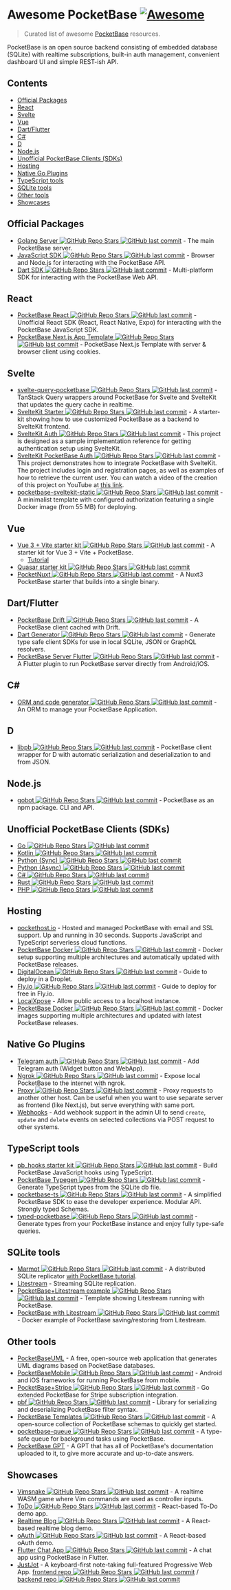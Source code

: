 # Awesome PocketBase [![Awesome](https://awesome.re/badge.svg)](https://awesome.re)

> Curated list of awesome [PocketBase](https://pocketbase.io) resources.

PocketBase is an open source backend consisting of embedded database (SQLite) with realtime subscriptions, built-in auth management, convenient dashboard UI and simple REST-ish API.

## Contents

- [Official Packages](#official-packages)
- [React](#react)
- [Svelte](#svelte)
- [Vue](#vue)
- [Dart/Flutter](#dartflutter)
- [C#](#c)
- [D](#d)
- [Node.js](#nodejs)
- [Unofficial PocketBase Clients (SDKs)](#unofficial-pocketbase-clients-sdks)
- [Hosting](#hosting)
- [Native Go Plugins](#native-go-plugins)
- [TypeScript tools](#typescript-tools)
- [SQLite tools](#sqlite-tools)
- [Other tools](#other-tools)
- [Showcases](#showcases)

## Official Packages

- [Golang Server ![GitHub Repo Stars](https://img.shields.io/github/stars/pocketbase/pocketbase) ![GitHub last commit](https://img.shields.io/github/last-commit/pocketbase/pocketbase)](https://github.com/pocketbase/pocketbase/releases/) - The main PocketBase server.
- [JavaScript SDK ![GitHub Repo Stars](https://img.shields.io/github/stars/pocketbase/js-sdk) ![GitHub last commit](https://img.shields.io/github/last-commit/pocketbase/js-sdk)](https://github.com/pocketbase/js-sdk) - Browser and Node.js for interacting with the PocketBase API.
- [Dart SDK ![GitHub Repo Stars](https://img.shields.io/github/stars/pocketbase/dart-sdk) ![GitHub last commit](https://img.shields.io/github/last-commit/pocketbase/dart-sdk)](https://github.com/pocketbase/dart-sdk) - Multi-platform SDK for interacting with the PocketBase Web API.

## React

- [PocketBase React ![GitHub Repo Stars](https://img.shields.io/github/stars/tobicrain/pocketbase-react) ![GitHub last commit](https://img.shields.io/github/last-commit/tobicrain/pocketbase-react)](https://github.com/tobicrain/pocketbase-react) - Unofficial React SDK (React, React Native, Expo) for interacting with the PocketBase JavaScript SDK.
- [PocketBase Next.js App Template ![GitHub Repo Stars](https://img.shields.io/github/stars/tsensei/nextjs-pocketbase-starter-template) ![GitHub last commit](https://img.shields.io/github/last-commit/tsensei/nextjs-pocketbase-starter-template)](https://github.com/tsensei/nextjs-pocketbase-starter-template) - PocketBase Next.js Template with server & browser client using cookies.

## Svelte

- [svelte-query-pocketbase ![GitHub Repo Stars](https://img.shields.io/github/stars/goknsh/svelte-query-pocketbase) ![GitHub last commit](https://img.shields.io/github/last-commit/goknsh/svelte-query-pocketbase)](https://github.com/goknsh/svelte-query-pocketbase) - TanStack Query wrappers around PocketBase for Svelte and SvelteKit that updates the query cache in realtime.
- [SvelteKit Starter ![GitHub Repo Stars](https://img.shields.io/github/stars/spinspire/pocketbase-sveltekit-starter) ![GitHub last commit](https://img.shields.io/github/last-commit/spinspire/pocketbase-sveltekit-starter)](https://github.com/spinspire/pocketbase-sveltekit-starter) - A starter-kit showing how to use customized PocketBase as a backend to SvelteKit frontend.
- [SvelteKit Auth ![GitHub Repo Stars](https://img.shields.io/github/stars/danawoodman/sveltekit-auth-example) ![GitHub last commit](https://img.shields.io/github/last-commit/danawoodman/sveltekit-auth-example)](https://github.com/danawoodman/sveltekit-auth-example) - This project is designed as a sample implementation reference for getting authentication setup using SvelteKit.
- [SvelteKit PocketBase Auth ![GitHub Repo Stars](https://img.shields.io/github/stars/jianyuan/pocketbase-sveltekit-auth) ![GitHub last commit](https://img.shields.io/github/last-commit/jianyuan/pocketbase-sveltekit-auth)](https://github.com/jianyuan/pocketbase-sveltekit-auth) - This project demonstrates how to integrate PocketBase with SvelteKit. The project includes login and registration pages, as well as examples of how to retrieve the current user. You can watch a video of the creation of this project on YouTube at [this link](https://youtu.be/AxPB3e-3yEM).
- [pocketbase-sveltekit-static ![GitHub Repo Stars](https://img.shields.io/github/stars/Egor-S/pocketbase-sveltekit-static) ![GitHub last commit](https://img.shields.io/github/last-commit/Egor-S/pocketbase-sveltekit-static)](https://github.com/Egor-S/pocketbase-sveltekit-static) - A minimalist template with configured authorization featuring a single Docker image (from 55 MB) for deploying.

## Vue

- [Vue 3 + Vite starter kit ![GitHub Repo Stars](https://img.shields.io/github/stars/StefanVDWeide/pocketbase-vue) ![GitHub last commit](https://img.shields.io/github/last-commit/StefanVDWeide/pocketbase-vue)](https://github.com/StefanVDWeide/pocketbase-vue) - A starter kit for Vue 3 + Vite + PocketBase.
  - [Tutorial](https://studioterabyte.nl/en/blog/pocketbase-vue-3)
- [Quasar starter kit ![GitHub Repo Stars](https://img.shields.io/github/stars/aaronblondeau/pocketbase_quasar_starter) ![GitHub last commit](https://img.shields.io/github/last-commit/aaronblondeau/pocketbase_quasar_starter)](https://github.com/aaronblondeau/pocketbase_quasar_starter)
- [PocketNuxt ![GitHub Repo Stars](https://img.shields.io/github/stars/j-wil/pocket-nuxt) ![GitHub last commit](https://img.shields.io/github/last-commit/j-wil/pocket-nuxt)](https://github.com/j-wil/pocket-nuxt) - A Nuxt3 PocketBase starter that builds into a single binary.

## Dart/Flutter

- [PocketBase Drift ![GitHub Repo Stars](https://img.shields.io/github/stars/rodydavis/pocketbase_drift) ![GitHub last commit](https://img.shields.io/github/last-commit/rodydavis/pocketbase_drift)](https://github.com/rodydavis/pocketbase_drift) - A PocketBase client cached with Drift.
- [Dart Generator ![GitHub Repo Stars](https://img.shields.io/github/stars/rodydavis/pocketbase_dart_generator) ![GitHub last commit](https://img.shields.io/github/last-commit/rodydavis/pocketbase_dart_generator)](https://github.com/rodydavis/pocketbase_dart_generator) - Generate type safe client SDKs for use in local SQLite, JSON or GraphQL resolvers.
- [PocketBase Server Flutter ![GitHub Repo Stars](https://img.shields.io/github/stars/rohitsangwan01/pocketbase_server_flutter) ![GitHub last commit](https://img.shields.io/github/last-commit/rohitsangwan01/pocketbase_server_flutter)](https://github.com/rohitsangwan01/pocketbase_server_flutter) - A Flutter plugin to run PocketBase server directly from Android/iOS.

## C#

- [ORM and code generator ![GitHub Repo Stars](https://img.shields.io/github/stars/iluvadev/PocketBaseClient-csharp) ![GitHub last commit](https://img.shields.io/github/last-commit/iluvadev/PocketBaseClient-csharp)](https://github.com/iluvadev/PocketBaseClient-csharp) - An ORM to manage your PocketBase Application.

## D

- [libpb ![GitHub Repo Stars](https://img.shields.io/github/stars/Hax-io/libpb) ![GitHub last commit](https://img.shields.io/github/last-commit/Hax-io/libpb)](https://github.com/Hax-io/libpb) - PocketBase client wrapper for D with automatic serialization and deserialization to and from JSON.

## Node.js

- [gobot ![GitHub Repo Stars](https://img.shields.io/github/stars/benallfree/gobot) ![GitHub last commit](https://img.shields.io/github/last-commit/benallfree/gobot)](https://github.com/benallfree/gobot) - PocketBase as an npm package. CLI and API.

## Unofficial PocketBase Clients (SDKs)

- [Go ![GitHub Repo Stars](https://img.shields.io/github/stars/r--w/pocketbase) ![GitHub last commit](https://img.shields.io/github/last-commit/r--w/pocketbase)](https://github.com/r--w/pocketbase)
- [Kotlin ![GitHub Repo Stars](https://img.shields.io/github/stars/agrevster/pocketbase-kotlin) ![GitHub last commit](https://img.shields.io/github/last-commit/agrevster/pocketbase-kotlin)](https://github.com/agrevster/pocketbase-kotlin)
- [Python (Sync) ![GitHub Repo Stars](https://img.shields.io/github/stars/vaphes/pocketbase) ![GitHub last commit](https://img.shields.io/github/last-commit/vaphes/pocketbase)](https://github.com/vaphes/pocketbase)
- [Python (Async) ![GitHub Repo Stars](https://img.shields.io/github/stars/thijsmie/pocketbase) ![GitHub last commit](https://img.shields.io/github/last-commit/thijsmie/pocketbase)](https://github.com/thijsmie/pocketbase)
- [C# ![GitHub Repo Stars](https://img.shields.io/github/stars/PRCV1/pocketbase-csharp-sdk) ![GitHub last commit](https://img.shields.io/github/last-commit/PRCV1/pocketbase-csharp-sdk)](https://github.com/PRCV1/pocketbase-csharp-sdk)
- [Rust ![GitHub Repo Stars](https://img.shields.io/github/stars/sreedevk/pocketbase-sdk-rust) ![GitHub last commit](https://img.shields.io/github/last-commit/sreedevk/pocketbase-sdk-rust)](https://github.com/sreedevk/pocketbase-sdk-rust)
- [PHP ![GitHub Repo Stars](https://img.shields.io/github/stars/mkay-development/pocketbase-php-sdk) ![GitHub last commit](https://img.shields.io/github/last-commit/mkay-development/pocketbase-php-sdk)](https://github.com/mkay-development/pocketbase-php-sdk)

## Hosting

- [pockethost.io](https://pockethost.io) - Hosted and managed PocketBase with email and SSL support. Up and running in 30 seconds. Supports JavaScript and TypeScript serverless cloud functions.
- [PocketBase Docker ![GitHub Repo Stars](https://img.shields.io/github/stars/muchobien/pocketbase-docker) ![GitHub last commit](https://img.shields.io/github/last-commit/muchobien/pocketbase-docker)](https://github.com/muchobien/pocketbase-docker) - Docker setup supporting multiple architectures and automatically updated with PocketBase releases.
- [DigitalOcean ![GitHub Repo Stars](https://img.shields.io/github/stars/pocketbase/pocketbase) ![GitHub last commit](https://img.shields.io/github/last-commit/pocketbase/pocketbase)](https://github.com/pocketbase/pocketbase/discussions/512) - Guide to deploy in a Droplet.
- [Fly.io ![GitHub Repo Stars](https://img.shields.io/github/stars/pocketbase/pocketbase) ![GitHub last commit](https://img.shields.io/github/last-commit/pocketbase/pocketbase)](https://github.com/pocketbase/pocketbase/discussions/537) - Guide to deploy for free in Fly.io.
- [LocalXpose](https://localxpose.io/docs/tutorials/expose-pocketbase-backend) - Allow public access to a localhost instance.
- [PocketBase Docker ![GitHub Repo Stars](https://img.shields.io/github/stars/kdpuvvadi/pocketbase) ![GitHub last commit](https://img.shields.io/github/last-commit/kdpuvvadi/pocketbase)](https://github.com/kdpuvvadi/pocketbase) - Docker images supporting multiple architectures and updated with latest PocketBase releases.

## Native Go Plugins

- [Telegram auth ![GitHub Repo Stars](https://img.shields.io/github/stars/iamelevich/pocketbase-plugin-telegram-auth) ![GitHub last commit](https://img.shields.io/github/last-commit/iamelevich/pocketbase-plugin-telegram-auth)](https://github.com/iamelevich/pocketbase-plugin-telegram-auth) - Add Telegram auth (Widget button and WebApp).
- [Ngrok ![GitHub Repo Stars](https://img.shields.io/github/stars/iamelevich/pocketbase-plugin-ngrok) ![GitHub last commit](https://img.shields.io/github/last-commit/iamelevich/pocketbase-plugin-ngrok)](https://github.com/iamelevich/pocketbase-plugin-ngrok) - Expose local PocketBase to the internet with ngrok.
- [Proxy ![GitHub Repo Stars](https://img.shields.io/github/stars/iamelevich/pocketbase-plugin-proxy) ![GitHub last commit](https://img.shields.io/github/last-commit/iamelevich/pocketbase-plugin-proxy)](https://github.com/iamelevich/pocketbase-plugin-proxy) - Proxy requests to another other host. Can be useful when you want to use separate server as frontend (like Next.js), but serve everything with same port.
- [Webhooks](https://gist.github.com/cugu/9e74f75dcad3df74370c71ff3c02085a) - Add webhook support in the admin UI to send `create`, `update` and `delete` events on selected collections via POST request to other systems.

## TypeScript tools

- [pb_hooks starter kit ![GitHub Repo Stars](https://img.shields.io/github/stars/benallfree/ts-pb-hooks-starter) ![GitHub last commit](https://img.shields.io/github/last-commit/benallfree/ts-pb-hooks-starter)](https://github.com/benallfree/ts-pb-hooks-starter) - Build PocketBase JavaScript hooks using TypeScript.
- [PocketBase Typegen ![GitHub Repo Stars](https://img.shields.io/github/stars/patmood/pocketbase-typegen) ![GitHub last commit](https://img.shields.io/github/last-commit/patmood/pocketbase-typegen)](https://github.com/patmood/pocketbase-typegen) - Generate TypeScript types from the SQLite db file.
- [pocketbase-ts ![GitHub Repo Stars](https://img.shields.io/github/stars/Solaris9/pocketbase-ts) ![GitHub last commit](https://img.shields.io/github/last-commit/Solaris9/pocketbase-ts)](https://github.com/Solaris9/pocketbase-ts) - A simplified PocketBase SDK to ease the developer experience. Modular API. Strongly typed Schemas.
- [typed-pocketbase ![GitHub Repo Stars](https://img.shields.io/github/stars/david-plugge/typed-pocketbase) ![GitHub last commit](https://img.shields.io/github/last-commit/david-plugge/typed-pocketbase)](https://github.com/david-plugge/typed-pocketbase) - Generate types from your PocketBase instance and enjoy fully type-safe queries.

## SQLite tools

- [Marmot ![GitHub Repo Stars](https://img.shields.io/github/stars/maxpert/marmot) ![GitHub last commit](https://img.shields.io/github/last-commit/maxpert/marmot)](https://github.com/maxpert/marmot) - A distributed SQLite replicator [with PocketBase tutorial](https://www.youtube.com/watch?v=Zapupe_FREc).
- [Litestream](https://litestream.io/) - Streaming SQLite replication.
- [PocketBase+Litestream example ![GitHub Repo Stars](https://img.shields.io/github/stars/TylerSustare/pocketbase-framework-litestream) ![GitHub last commit](https://img.shields.io/github/last-commit/TylerSustare/pocketbase-framework-litestream)](https://github.com/TylerSustare/pocketbase-framework-litestream) - Template showing Litestream running with PocketBase.
- [PocketBase with Litestream ![GitHub Repo Stars](https://img.shields.io/github/stars/bscott/pocketbase-litestream) ![GitHub last commit](https://img.shields.io/github/last-commit/bscott/pocketbase-litestream)](https://github.com/bscott/pocketbase-litestream/) - Docker example of PocketBase saving/restoring from Litestream.

## Other tools

- [PocketBaseUML](https://pocketbase-uml.github.io/) - A free, open-source web application that generates UML diagrams based on PocketBase databases.
- [PocketBaseMobile ![GitHub Repo Stars](https://img.shields.io/github/stars/rohitsangwan01/pocketbase_mobile) ![GitHub last commit](https://img.shields.io/github/last-commit/rohitsangwan01/pocketbase_mobile)](https://github.com/rohitsangwan01/pocketbase_mobile) - Android and iOS frameworks for running PocketBase from mobile.
- [PocketBase+Stripe ![GitHub Repo Stars](https://img.shields.io/github/stars/mrwyndham/pocketbase-stripe) ![GitHub last commit](https://img.shields.io/github/last-commit/mrwyndham/pocketbase-stripe)](https://github.com/mrwyndham/pocketbase-stripe) - Go extended PocketBase for Stripe subscription integration.
- [pbf ![GitHub Repo Stars](https://img.shields.io/github/stars/nedpals/pbf) ![GitHub last commit](https://img.shields.io/github/last-commit/nedpals/pbf)](https://github.com/nedpals/pbf) - Library for serializing and deserializing PocketBase filter syntax.
- [PocketBase Templates ![GitHub Repo Stars](https://img.shields.io/github/stars/Pocket-Space/pocketbase-templates) ![GitHub last commit](https://img.shields.io/github/last-commit/Pocket-Space/pocketbase-templates)](https://github.com/Pocket-Space/pocketbase-templates) - A open-source collection of PocketBase schemas to quickly get started.
- [pocketbase-queue ![GitHub Repo Stars](https://img.shields.io/github/stars/joseferben/pocketbase-queue) ![GitHub last commit](https://img.shields.io/github/last-commit/joseferben/pocketbase-queue)](https://github.com/joseferben/pocketbase-queue) - A type-safe queue for background tasks using PocketBase.
- [PocketBase GPT](https://chat.openai.com/g/g-Owo2FBp4K-pocketbase-gpt) - A GPT that has all of PocketBase's documentation uploaded to it, to give more accurate and up-to-date answers.

## Showcases

- [Vimsnake ![GitHub Repo Stars](https://img.shields.io/github/stars/patmood/vim_snake) ![GitHub last commit](https://img.shields.io/github/last-commit/patmood/vim_snake)](https://github.com/patmood/vim_snake) - A realtime WASM game where Vim commands are used as controller inputs.
- [ToDo ![GitHub Repo Stars](https://img.shields.io/github/stars/rajesh6161/pocketbaseTodo) ![GitHub last commit](https://img.shields.io/github/last-commit/rajesh6161/pocketbaseTodo)](https://github.com/rajesh6161/pocketbaseTodo) - React-based To-Do demo app.
- [Realtime Blog ![GitHub Repo Stars](https://img.shields.io/github/stars/rajesh6161/pbRealtimeBlog) ![GitHub last commit](https://img.shields.io/github/last-commit/rajesh6161/pbRealtimeBlog)](https://github.com/rajesh6161/pbRealtimeBlog) - A React-based realtime blog demo.
- [oAuth ![GitHub Repo Stars](https://img.shields.io/github/stars/rajesh6161/pocketbase-oauth-demo) ![GitHub last commit](https://img.shields.io/github/last-commit/rajesh6161/pocketbase-oauth-demo)](https://github.com/rajesh6161/pocketbase-oauth-demo) - A React-based oAuth demo.
- [Flutter Chat App ![GitHub Repo Stars](https://img.shields.io/github/stars/rohitsangwan01/flutter_pocketbase_chat) ![GitHub last commit](https://img.shields.io/github/last-commit/rohitsangwan01/flutter_pocketbase_chat)](https://github.com/rohitsangwan01/flutter_pocketbase_chat) - A chat app using PocketBase in Flutter.
- [JustJot](https://justjot.app) - A keyboard-first note-taking full-featured Progressive Web App. [frontend repo ![GitHub Repo Stars](https://img.shields.io/github/stars/JunoNgx/justjot-frontend) ![GitHub last commit](https://img.shields.io/github/last-commit/JunoNgx/justjot-frontend)](https://github.com/JunoNgx/justjot-frontend) / [backend repo ![GitHub Repo Stars](https://img.shields.io/github/stars/JunoNgx/justjot-backend) ![GitHub last commit](https://img.shields.io/github/last-commit/JunoNgx/justjot-backend)](https://github.com/JunoNgx/justjot-backend)
